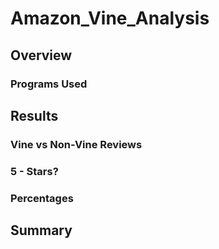 # Amazon_Vine_Analysis

## Overview

### Programs Used

## Results

### Vine vs Non-Vine Reviews

### 5 - Stars?

### Percentages

## Summary
